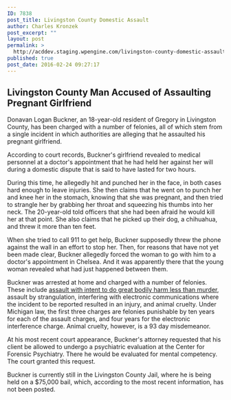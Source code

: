 ```yaml
---
ID: 7838
post_title: Livingston County Domestic Assault
author: Charles Kronzek
post_excerpt: ""
layout: post
permalink: >
  http://acddev.staging.wpengine.com/livingston-county-domestic-assault.html
published: true
post_date: 2016-02-24 09:27:17
---
```

<h2><b>Livingston County Man Accused of Assaulting Pregnant Girlfriend</b></h2>
Donavan Logan Buckner, an 18-year-old resident of Gregory in Livingston County, has been charged with a number of felonies, all of which stem from a single incident in which authorities are alleging that he assaulted his pregnant girlfriend.<!--more-->

<span style="font-weight: 400;">According to court records, Buckner's girlfriend revealed to medical personnel at a doctor's appointment that he had held her against her will during a domestic dispute that is said to have lasted for two hours. </span>

<span style="font-weight: 400;">During this time, he allegedly hit and punched her in the face, in both cases hard enough to leave injuries. She then claims that he went on to punch her and knee her in the stomach, knowing that she was pregnant, and then tried to strangle her by grabbing her throat and squeezing his thumbs into her neck. The 20-year-old told officers that she had been afraid he would kill her at that point. She also claims that he picked up their dog, a chihuahua, and threw it more than ten feet.</span>

<span style="font-weight: 400;">When she tried to call 911 to get help, Buckner supposedly threw the phone against the wall in an effort to stop her. Then, for reasons that have not yet been made clear, Buckner allegedly forced the woman to go with him to a doctor's appointment in Chelsea. And it was apparently there that the young woman revealed what had just happened between them.</span>

<span style="font-weight: 400;">Buckner was arrested at home and charged with a number of felonies. These include <a href="http://acddev.staging.wpengine.com/assault-charges.html" target="_blank">assault with intent to do great bodily harm less than murder</a>, assault by strangulation, interfering with electronic communications where the incident to be reported resulted in an injury, and animal cruelty. Under Michigan law, the first three charges are felonies punishable by ten years for each of the assault charges, and four years for the electronic interference charge. Animal cruelty, however, is a 93 day misdemeanor.</span>

<span style="font-weight: 400;">At his most recent court appearance, Buckner's attorney requested that his client be allowed to undergo a psychiatric evaluation at the Center for Forensic Psychiatry. There he would be evaluated for mental competency. The court granted this request.</span>

<span style="font-weight: 400;">Buckner is currently still in the Livingston County Jail, where he is being held on a $75,000 bail, which, according to the most recent information, has not been posted.</span>
